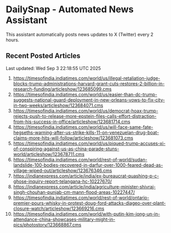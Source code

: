 # DailySnap - Automated News Assistant

This assistant automatically posts news updates to X (Twitter) every 2 hours.

## Recent Posted Articles

Last updated: Wed Sep  3 22:18:55 UTC 2025

1. https://timesofindia.indiatimes.com/world/us/illegal-retaliation-judge-blocks-trump-administrations-harvard-grant-cuts-restores-2-billion-in-research-funding/articleshow/123685099.cms
2. https://timesofindia.indiatimes.com/world/us/easier-than-dc-trump-suggests-national-guard-deployment-in-new-orleans-vows-to-fix-city-in-two-weeks/articleshow/123684071.cms
3. https://timesofindia.indiatimes.com/world/us/democrat-hoax-trump-rejects-push-to-release-more-epstein-files-calls-effort-distraction-from-his-success-in-office/articleshow/123681714.cms
4. https://timesofindia.indiatimes.com/world/us/will-face-same-fate-hegseths-warning-after-us-strike-kills-11-on-venezuelan-drug-boat-claims-more-hits-will-follow/articleshow/123681073.cms
5. https://timesofindia.indiatimes.com/world/us/piqued-trump-accuses-xi-of-conspiring-against-us-as-china-parade-stuns-world/articleshow/123678711.cms
6. https://timesofindia.indiatimes.com/world/rest-of-world/sudan-landslide-100-bodies-recovered-in-darfur-over-1000-feared-dead-as-village-wiped-out/articleshow/123676346.cms
7. https://indianexpress.com/article/india/ex-bureaucrat-quashing-p-c-ghose-inquiry-report-telangana-hc-10227670/
8. https://indianexpress.com/article/india/agriculture-minister-shivraj-singh-chouhan-punjab-cm-mann-flood-areas-10227447/
9. https://timesofindia.indiatimes.com/world/rest-of-world/ontario-premier-pours-whisky-in-protest-doug-ford-attacks-diageo-over-plant-closure-watch/articleshow/123669216.cms
10. https://timesofindia.indiatimes.com/world/with-putin-kim-jong-un-in-attendance-china-showcases-military-might-in-pics/photostory/123668867.cms
